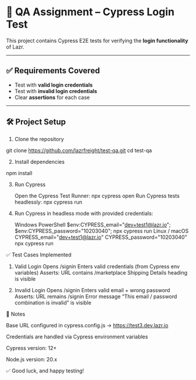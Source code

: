 # 🚀 QA Assignment – Cypress Login Test

This project contains Cypress E2E tests for verifying the **login functionality** of Lazr.

---
## ✅ Requirements Covered
- Test with **valid login credentials**  
- Test with **invalid login credentials**  
- Clear **assertions** for each case  
---

## 🛠 Project Setup

1. Clone the repository

git clone https://github.com/lazrfreight/test-qa.git
cd test-qa

2. Install dependencies

npm install

3. Run Cypress

    Open the Cypress Test Runner:
          npx cypress open
    Run Cypress tests headlessly:
          npx cypress run

4. Run Cypress in headless mode with provided credentials:
  
    Windows PowerShell
         $env:CYPRESS_email="dev+test1@lazr.io"; $env:CYPRESS_password="10203040"; npx cypress run
    Linux / macOS
         CYPRESS_email="dev+test1@lazr.io" CYPRESS_password="10203040" npx cypress run


✅ Test Cases Implemented
1. Valid Login
     Opens /signin
     Enters valid credentials (from Cypress env variables)
     Asserts:
        URL contains /marketplace
        Shipping Details heading is visible

2. Invalid Login
     Opens /signin
     Enters valid email + wrong password
     Asserts:
      URL remains /signin
      Error message “This email / password combination is invalid” is visible

📌 Notes

Base URL configured in cypress.config.js → https://test3.dev.lazr.io

Credentials are handled via Cypress environment variables

Cypress version: 12+

Node.js version: 20.x



✅ Good luck, and happy testing!

